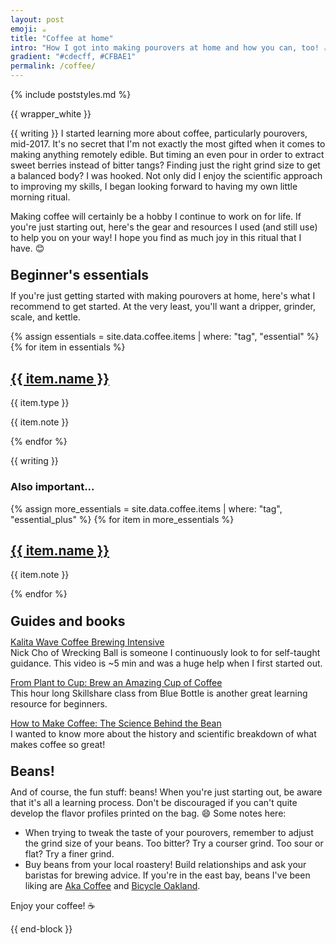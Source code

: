 ```yaml
---
layout: post
emoji: ☕
title: "Coffee at home"
intro: "How I got into making pourovers at home and how you can, too! ☕"
gradient: "#cdecff, #CFBAE1"
permalink: /coffee/
---
```

{% include poststyles.md %}

{{ wrapper_white }}

{{ writing }}
I started learning more about coffee, particularly pourovers, mid-2017. It's no secret that I'm not exactly the most gifted when it comes to making anything remotely edible. But timing an even pour in order to extract sweet berries instead of bitter tangs? Finding just the right grind size to get a balanced body? I was hooked. Not only did I enjoy the scientific approach to improving my skills, I began looking forward to having my own little morning ritual.

Making coffee will certainly be a hobby I continue to work on for life. If you're just starting out, here's the gear and resources I used (and still use) to help you on your way! I hope you find as much joy in this ritual that I have. 😊

<h2 class="dib bb b--lightest-blue mt5" style="line-height:0.6;border-width:8px">Beginner's essentials</h2>

If you're just getting started with making pourovers at home, here's what I recommend to get started. At the very least, you'll want a dripper, grinder, scale, and kettle.
</div>

<div class="flex flex-wrap flex-row mb3 mb4-l">
  {% assign essentials = site.data.coffee.items | where: "tag", "essential" %}
  {% for item in essentials %}
    <article class="fl w-100 w-50-ns pa2 pa3-l monospace">
      <div class="flex-l items-center br2 ba b--black-05 pa3 pa4-ns box-shadow">
        <div class="db w-100 w-30-l pr4-l tc">
          <div class="contain h3 h4-l mb3 mb0-l br2" style="background:url({{ item.img }}) no-repeat center"></div>
        </div>
        <div class="db w-100 w-70-l">
          <a href="{{ item.link }}"><h1 class="serif f5 f3-l mb0">{{ item.name }}</h1></a>
          <span class="Dot bg-light-blue"></span> <span class="f6 black-50 b dib">{{ item.type }}</span>
          <p class="serif f5 lh-copy measure mt2 mid-gray mb1">{{ item.note }}</p>
        </div>
      </div>
    </article>
  {% endfor %}
</div>

{{ writing }}
  <h3>Also important...</h3>

  <div class="flex flex-wrap flex-row mb3 mb4-l">
    {% assign more_essentials = site.data.coffee.items | where: "tag", "essential_plus" %}
    {% for item in more_essentials %}
      <article class="fl w-100 w-50-ns">
        <div class="flex-l items-center">
          <div class="db w-100 w-30-l pr4-l tc">
            <div class="contain h3 h4-l mb3 mb0-l br2" style="background:url({{ item.img }}) no-repeat center"></div>
          </div>
          <div class="db w-100 w-70-l">
            <a href="{{ item.link }}"><h1 class="serif f5 f4-l mb0">{{ item.name }}</h1></a>
            <p class="serif f5 lh-copy measure mt2 mid-gray mb1">{{ item.note }}</p>
          </div>
        </div>
      </article>
    {% endfor %}
  </div>

  <h2 class="dib bb b--light-pink mt4" style="line-height:0.6;border-width:8px">Guides and books</h2>

  [Kalita Wave Coffee Brewing Intensive](https://www.youtube.com/watch?v=mupueSMHBJQ)
  <br>Nick Cho of Wrecking Ball is someone I continuously look to for self-taught guidance. This video is ~5 min and was a huge help when I first started out.

  [From Plant to Cup: Brew an Amazing Cup of Coffee](https://www.skillshare.com/classes/From-Plant-to-Cup-Brew-an-Amazing-Cup-of-Coffee/351651108)
  <br>This hour long Skillshare class from Blue Bottle is another great learning resource for beginners.

  [How to Make Coffee: The Science Behind the Bean](http://amzn.to/2DRGvpq)
  <br>I wanted to know more about the history and scientific breakdown of what makes coffee so great!

  <h2 class="dib bb b--light-yellow mt4" style="line-height:0.6;border-width:8px">Beans!</h2>

  And of course, the fun stuff: beans! When you're just starting out, be aware that it's all a learning process. Don't be discouraged if you can't quite develop the flavor profiles printed on the bag. 😄 Some notes here:
  * When trying to tweak the taste of your pourovers, remember to adjust the grind size of your beans. Too bitter? Try a courser grind. Too sour or flat? Try a finer grind.
  * Buy beans from your local roastery! Build relationships and ask your baristas for brewing advice. If you're in the east bay, beans I've been liking are [Aka Coffee](https://www.aka.coffee) and [Bicycle Oakland](https://www.bicyclecoffeeco.com).

  Enjoy your coffee! ☕
</div>

{{ end-block }}
